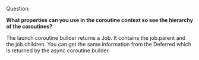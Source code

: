 Question:

**What properties can you use in the coroutine context so see the hierarchy of the coroutines?**

<div class="hint">
  The launch coroutine builder returns a Job. It contains the job.parent and the job.children. You can get the same information from the Deferred which is returned by the async coroutine builder. 
</div>

